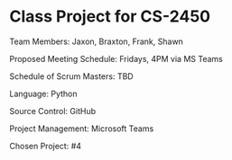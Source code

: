 # Class Project for CS-2450

Team Members: Jaxon, Braxton, Frank, Shawn

Proposed Meeting Schedule: Fridays, 4PM via MS Teams

Schedule of Scrum Masters: TBD

Language: Python

Source Control: GitHub

Project Management: Microsoft Teams

Chosen Project: #4